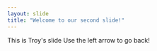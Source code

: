 ```yaml
---
layout: slide
title: "Welcome to our second slide!"
---
```

This is Troy's slide
Use the left arrow to go back!
